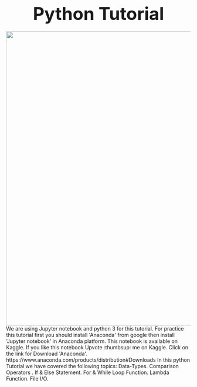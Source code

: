  <h1><center><strong><font size=120px>Python Tutorial</font></strong></center></h1>
 
 <img src="https://files.realpython.com/media/Primer-on-Python-Decorators_Watermarked.d0da542fa3fc.jpg" width="800" align="center"/>
We are using Jupyter notebook and python 3 for this tutorial. For practice this tutorial first you should install 'Anaconda' from google then install 'Jupyter notebook' in Anaconda platform. This notebook is available on Kaggle. If you like this notebook Upvote :thumbsup: me on Kaggle. Click on the link for Download 'Anaconda'. https://www.anaconda.com/products/distribution#Downloads
In this python Tutorial we have covered the following topics:
Data-Types. Comparison Operators . If &amp; Else Statement.  For &amp; While Loop Function. Lambda Function. File I/O.
